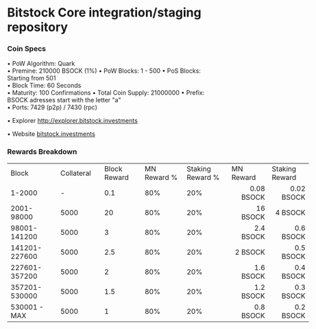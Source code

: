 Bitstock Core integration/staging repository
=====================================

### Coin Specs

• PoW Algorithm: Quark  
• Premine: 210000 BSOCK (1%)
• PoW Blocks: 1 - 500
• PoS Blocks: Starting from 501  
• Block Time: 60 Seconds    
• Maturity: 100 Confirmations 
• Total Coin Supply: 21000000 
• Prefix: BSOCK adresses start with the letter "a"  
• Ports: 7429 (p2p) / 7430 (rpc)

• Explorer http://explorer.bitstock.investments

• Website [bitstock.investments](http://www.bitstock.investments)

### Rewards Breakdown
<table border=0 cellpadding=0 cellspacing=0 width=701 class=xl6553517252
 style='border-collapse:collapse;table-layout:fixed;width:528pt'>
 <col class=xl6553517252 width=139 style='mso-width-source:userset;mso-width-alt:
 4785;width:104pt'>
 <col class=xl6553517252 width=107 span=2 style='mso-width-source:userset;
 mso-width-alt:3702;width:81pt'>
 <col class=xl6553517252 width=134 style='mso-width-source:userset;mso-width-alt:
 4608;width:100pt'>
 <col class=xl6553517252 width=107 span=2 style='mso-width-source:userset;
 mso-width-alt:3702;width:81pt'>
 <tr height=21 style='mso-height-source:userset;height:15.75pt'>
  <td height=21 class=xl6317252 width=150 style='height:15.75pt;width:104pt'>Block</td>
  <td class=xl6317252 width=107 style='width:81pt'>Collateral</td>
  <td class=xl6317252 width=107 style='width:81pt'>Block Reward</td>
  <td class=xl6317252 width=107 style='width:81pt'>MN Reward %</td>
  <td class=xl6317252 width=134 style='width:100pt'>Staking Reward %</td>
  <td class=xl6317252 width=107 style='width:81pt'>MN Reward</td>
  <td class=xl6317252 width=107 style='width:81pt'>Staking Reward</td>
 </tr>
 <tr height=21 style='mso-height-source:userset;height:15.75pt'>
  <td height=21 class=xl6417252 style='height:15.75pt'>1-2000</td>
  <td class=xl6517252>-</td>
  <td class=xl6517252>0.1</td>
  <td class=xl6617252>80%</td>
  <td class=xl6617252>20%</td>
  <td class=xl6717252 align=right>0.08 BSOCK</td>
  <td class=xl6553517252 align=right>0.02 BSOCK</td>
 </tr>
 <tr height=21 style='mso-height-source:userset;height:15.75pt'>
  <td height=21 class=xl6417252 style='height:15.75pt'>2001-98000</td>
  <td class=xl6517252>5000</td>
  <td class=xl6617252>20</td>
  <td class=xl6617252>80%</td>
  <td class=xl6617252>20%</td>
  <td class=xl6717252 align=right>16 BSOCK</td>
  <td class=xl6817252 align=right>4 BSOCK</td>
 </tr>
 <tr height=21 style='mso-height-source:userset;height:15.75pt'>
  <td height=21 class=xl6417252 style='height:15.75pt'>98001-141200</td>
  <td class=xl6517252>5000</td>
  <td class=xl6617252>3</td>
  <td class=xl6617252>80%</td>
  <td class=xl6617252>20%</td>
  <td class=xl6717252 align=right>2.4 BSOCK</td>
  <td class=xl6817252 align=right>0.6 BSOCK</td>
 </tr>
 <tr height=21 style='mso-height-source:userset;height:15.75pt'>
  <td height=21 class=xl6417252 style='height:15.75pt'>141201-227600</td>
  <td class=xl6517252>5000</td>
  <td class=xl6617252>2.5</td>
  <td class=xl6617252>80%</td>
  <td class=xl6617252>20%</td>
  <td class=xl6717252 align=right>2 BSOCK</td>
  <td class=xl6817252 align=right>0.5 BSOCK</td>
 </tr>
 <tr height=21 style='mso-height-source:userset;height:15.75pt'>
  <td height=21 class=xl6417252 style='height:15.75pt'>227601-357200</td>
  <td class=xl6517252>5000</td>
  <td class=xl6617252>2</td>
  <td class=xl6617252>80%</td>
  <td class=xl6617252>20%</td>
  <td class=xl6717252 align=right>1.6 BSOCK</td>
  <td class=xl6817252 align=right>0.4 BSOCK</td>
 </tr>
 <tr height=21 style='mso-height-source:userset;height:15.75pt'>
  <td height=21 class=xl6417252 style='height:15.75pt'>357201-530000</td>
  <td class=xl6517252>5000</td>
  <td class=xl6617252>1.5</td>
  <td class=xl6617252>80%</td>
  <td class=xl6617252>20%</td>
  <td class=xl6717252 align=right>1.2 BSOCK</td>
  <td class=xl6817252 align=right>0.3 BSOCK</td>
 </tr>
 <tr height=21 style='mso-height-source:userset;height:15.75pt'>
  <td height=21 class=xl6417252 style='height:15.75pt'>530001 - MAX</td>
  <td class=xl6517252>5000</td>
  <td class=xl6617252>1</td>
  <td class=xl6617252>80%</td>
  <td class=xl6617252>20%</td>
  <td class=xl6717252 align=right>0.8 BSOCK</td>
  <td class=xl6817252 align=right>0.2 BSOCK</td>
 </tr>
 </table>

